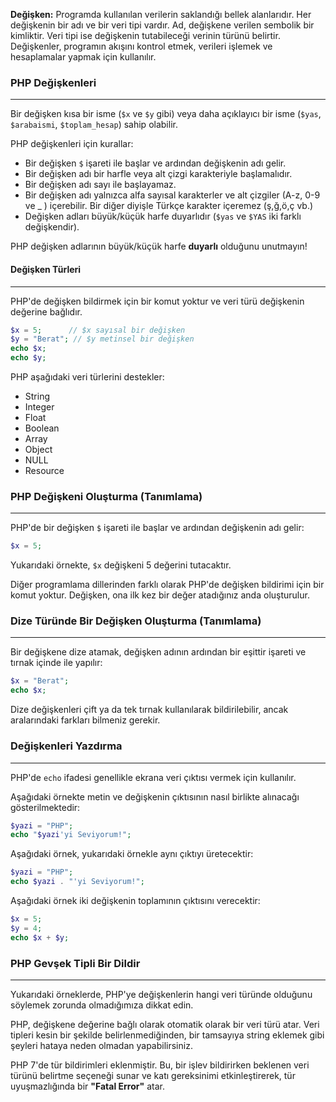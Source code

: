 **Değişken:** Programda kullanılan verilerin saklandığı bellek alanlarıdır. Her değişkenin bir adı ve bir veri tipi vardır. Ad, değişkene verilen sembolik bir kimliktir. Veri tipi ise değişkenin tutabileceği verinin türünü belirtir. Değişkenler, programın akışını kontrol etmek, verileri işlemek ve hesaplamalar yapmak için kullanılır.

### PHP Değişkenleri
---
Bir değişken kısa bir isme (`$x` ve `$y` gibi) veya daha açıklayıcı bir isme (`$yas`, `$arabaismi`, `$toplam_hesap`) sahip olabilir.

PHP değişkenleri için kurallar:

- Bir değişken `$` işareti ile başlar ve ardından değişkenin adı gelir.
- Bir değişken adı bir harfle veya alt çizgi karakteriyle başlamalıdır.
- Bir değişken adı sayı ile başlayamaz.
- Bir değişken adı yalnızca alfa sayısal karakterler ve alt çizgiler (A-z, 0-9 ve _ ) içerebilir. Bir diğer diyişle Türkçe karakter içeremez (ş,ğ,ö,ç vb.)
- Değişken adları büyük/küçük harfe duyarlıdır (`$yas` ve `$YAS` iki farklı değişkendir).

PHP değişken adlarının büyük/küçük harfe **duyarlı** olduğunu unutmayın!

#### Değişken Türleri
---
PHP'de değişken bildirmek için bir komut yoktur ve veri türü değişkenin değerine bağlıdır.

```PHP title:"Değişken Türleri"
$x = 5;      // $x sayısal bir değişken
$y = "Berat"; // $y metinsel bir değişken
echo $x;
echo $y;
```

PHP aşağıdaki veri türlerini destekler:

- String
- Integer
- Float
- Boolean
- Array
- Object
- NULL
- Resource

### PHP Değişkeni Oluşturma (Tanımlama)
---
PHP'de bir değişken `$` işareti ile başlar ve ardından değişkenin adı gelir:

```PHP title:"Değişken oluşturma"
$x = 5;
```

Yukarıdaki örnekte, `$x` değişkeni 5 değerini tutacaktır.

Diğer programlama dillerinden farklı olarak PHP'de değişken bildirimi için bir komut yoktur. Değişken, ona ilk kez bir değer atadığınız anda oluşturulur.

### Dize Türünde Bir Değişken Oluşturma (Tanımlama)
---
Bir değişkene dize atamak, değişken adının ardından bir eşittir işareti ve tırnak içinde ile yapılır:

```PHP title:"Değişken oluşturma"
$x = "Berat";
echo $x;
```

Dize değişkenleri çift ya da tek tırnak kullanılarak bildirilebilir, ancak aralarındaki farkları bilmeniz gerekir. 
### Değişkenleri Yazdırma
---
PHP'de `echo` ifadesi genellikle ekrana veri çıktısı vermek için kullanılır.

Aşağıdaki örnekte metin ve değişkenin çıktısının nasıl birlikte alınacağı gösterilmektedir:

```PHP title:"Değişkeni çıktılama"
$yazi = "PHP";
echo "$yazi'yi Seviyorum!";
```

Aşağıdaki örnek, yukarıdaki örnekle aynı çıktıyı üretecektir:

```PHP title:"Değişkeni çıktılama"
$yazi = "PHP";
echo $yazi . "'yi Seviyorum!";
```

Aşağıdaki örnek iki değişkenin toplamının çıktısını verecektir:

```PHP title:"Değişkeni çıktılama"
$x = 5;
$y = 4;
echo $x + $y;
```

### PHP Gevşek Tipli Bir Dildir
---
Yukarıdaki örneklerde, PHP'ye değişkenlerin hangi veri türünde olduğunu söylemek zorunda olmadığımıza dikkat edin.

PHP, değişkene değerine bağlı olarak otomatik olarak bir veri türü atar. Veri tipleri kesin bir şekilde belirlenmediğinden, bir tamsayıya string eklemek gibi şeyleri hataya neden olmadan yapabilirsiniz.

PHP 7'de tür bildirimleri eklenmiştir. Bu, bir işlev bildirirken beklenen veri türünü belirtme seçeneği sunar ve katı gereksinimi etkinleştirerek, tür uyuşmazlığında bir **"Fatal Error"** atar.